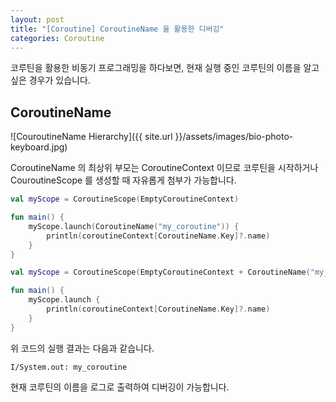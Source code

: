 ```yaml
---
layout: post
title: "[Coroutine] CoroutineName 을 활용한 디버깅"
categories: Coroutine
---
```


코루틴을 활용한 비동기 프로그래밍을 하다보면, 현재 실행 중인 코루틴의 이름을 알고 싶은 경우가 있습니다.

## CoroutineName
![CouroutineName Hierarchy]({{ site.url }}/assets/images/bio-photo-keyboard.jpg)

CoroutineName 의 최상위 부모는 CoroutineContext 이므로 코루틴을 시작하거나 CouroutineScope 를 생성할 때 자유롭게 첨부가 가능합니다.

~~~kotlin
val myScope = CoroutineScope(EmptyCoroutineContext)

fun main() {
    myScope.launch(CoroutineName("my_coroutine")) {
        println(coroutineContext[CoroutineName.Key]?.name)
    }
}
~~~



~~~kotlin
val myScope = CoroutineScope(EmptyCoroutineContext + CoroutineName("my_coroutine"))

fun main() {
    myScope.launch {
        println(coroutineContext[CoroutineName.Key]?.name)
    }
}
~~~

위 코드의 실행 결과는 다음과 같습니다.

~~~
I/System.out: my_coroutine
~~~

현재 코루틴의 이름을 로그로 출력하여 디버깅이 가능합니다.
